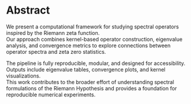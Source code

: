 # Abstract

We present a computational framework for studying spectral operators inspired by the Riemann zeta function.  
Our approach combines kernel-based operator construction, eigenvalue analysis, and convergence metrics to explore connections between operator spectra and zeta zero statistics.  

The pipeline is fully reproducible, modular, and designed for accessibility. Outputs include eigenvalue tables, convergence plots, and kernel visualizations.  
This work contributes to the broader effort of understanding spectral formulations of the Riemann Hypothesis and provides a foundation for reproducible numerical experiments.
